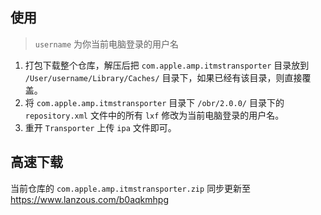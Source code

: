 ## 使用



> `username` 为你当前电脑登录的用户名

1. 打包下载整个仓库，解压后把 `com.apple.amp.itmstransporter` 目录放到 `/User/username/Library/Caches/` 目录下，如果已经有该目录，则直接覆盖。
2. 将 `com.apple.amp.itmstransporter` 目录下 `/obr/2.0.0/` 目录下的 `repository.xml` 文件中的所有 `lxf` 修改为当前电脑登录的用户名。
3. 重开 `Transporter` 上传 `ipa` 文件即可。



## 高速下载

当前仓库的  `com.apple.amp.itmstransporter.zip` 同步更新至 https://www.lanzous.com/b0aqkmhpg




